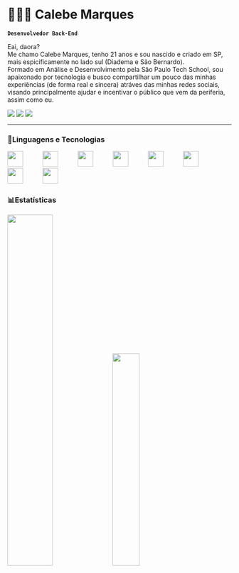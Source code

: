 # 👨🏻‍💻 Calebe Marques

**`Desenvolvedor Back-End`**

Eai, daora?</br>
Me chamo Calebe Marques, tenho 21 anos e sou nascido e criado em SP, mais espicificamente no lado sul (Diadema e São Bernardo).</br>
Formado em Análise e Desenvolvimento pela São Paulo Tech School, sou apaixonado por tecnologia e busco compartilhar um pouco das minhas experiências (de forma real e sincera) atráves das minhas redes sociais, visando principalmente ajudar e incentivar o público que vem da periferia, assim como eu.</br>
<div>
  <a href="https://www.linkedin.com/in/calebemarquesreboucas/"><img src="https://img.shields.io/badge/LinkedIn-0077B5?style=for-the-badge&logo=linkedin&logoColor=white"></a>
  <a href=""><img src="https://img.shields.io/badge/Instagram-E4405F?style=for-the-badge&logo=instagram&logoColor=white"></a>
  <a href="https://www.tiktok.com/@mrqz.world"><img src="https://img.shields.io/badge/TikTok-000000?style=for-the-badge&logo=tiktok&logoColor=white"></a>  
</div>

---

### 🤖Linguagens e Tecnologias
<div>
  <img width="35px" style="padding-right: 40px" src="https://cdn.jsdelivr.net/gh/devicons/devicon@latest/icons/python/python-original.svg" />
  <img width="35px" style="padding-right: 40px" src="https://cdn.jsdelivr.net/gh/devicons/devicon@latest/icons/fastapi/fastapi-original.svg" />
  <img width="35px" style="padding-right: 40px" src="https://cdn.jsdelivr.net/gh/devicons/devicon@latest/icons/mysql/mysql-original.svg" />
  <img width="35px" style="padding-right: 40px" src="https://cdn.jsdelivr.net/gh/devicons/devicon@latest/icons/docker/docker-original.svg" />
  <img width="35px" style="padding-right: 40px" src="https://cdn.jsdelivr.net/gh/devicons/devicon@latest/icons/git/git-original.svg" />
  <img width="35px" style="padding-right: 40px" src="https://cdn.jsdelivr.net/gh/devicons/devicon@latest/icons/html5/html5-original.svg" />
  <img width="35px" style="padding-right: 40px" src="https://cdn.jsdelivr.net/gh/devicons/devicon@latest/icons/css3/css3-original.svg" />
  <img width="35px" style="padding-right: 40px" src="https://cdn.jsdelivr.net/gh/devicons/devicon@latest/icons/tailwindcss/tailwindcss-original.svg" />      
</div>

### 📊Estatísticas
<div>
  <img width="45%" style="padding-right: 5px" src="https://github-readme-stats.vercel.app/api?username=mrqzcodes&show_icons=true&theme=tokyonight&include_all_commits_true">
  <img width="35%" src="https://github-readme-stats.vercel.app/api/top-langs/?username=mrqzcodes&layout=compact&theme=tokyonight&custom_title=Languages&langs_count=9">
</div>
